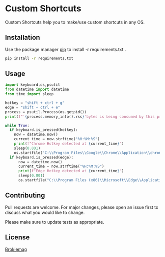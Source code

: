 # Custom Shortcuts 

Custom Shortcuts help you to make/use custom shortcuts in any OS.

## Installation

Use the package manager [pip](https://docs.github.com/en/repositories/creating-and-managing-repositories/cloning-a-repository) to install -r requirements.txt .

```bash
pip install -r requirements.txt
```

## Usage

```python
import keyboard,os,psutil
from datetime import datetime
from time import sleep

hotkey = "shift + ctrl + g"
edge = "shift + ctrl + e"
process = psutil.Process(os.getpid())
print(f"'{process.memory_info().rss}'bytes is being consumed by this program")

while True:
  if keyboard.is_pressed(hotkey):
    now = datetime.now()
    current_time = now.strftime("%H:%M:%S")
    print(f"Chrome Hotkey detected at {current_time}")
    sleep(0.001)
    os.startfile("C:\\Program Files\\Google\\Chrome\\Application\\chrome.exe")
  if keyboard.is_pressed(edge):
      now = datetime.now()
      current_time = now.strftime("%H:%M:%S")
      print(f"Edge Hotkey detected at {current_time}")
      sleep(0.001)
      os.startfile("C:\\Program Files (x86)\\Microsoft\\Edge\\Application\\msedge.exe")
```

## Contributing
Pull requests are welcome. For major changes, please open an issue first to discuss what you would like to change.

Please make sure to update tests as appropriate.

## License
[Brokiemag](https://brokiemag.me)
